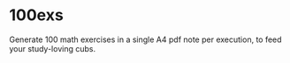# 100exs

Generate 100 math exercises in a single A4 pdf note per execution, to feed your study-loving cubs.
